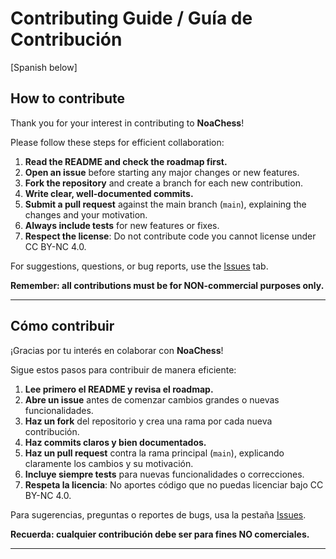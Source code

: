 # Contributing Guide / Guía de Contribución

[Spanish below]

## How to contribute

Thank you for your interest in contributing to **NoaChess**!

Please follow these steps for efficient collaboration:

1. **Read the README and check the roadmap first.**
2. **Open an issue** before starting any major changes or new features.
3. **Fork the repository** and create a branch for each new contribution.
4. **Write clear, well-documented commits.**
5. **Submit a pull request** against the main branch (`main`), explaining the changes and your motivation.
6. **Always include tests** for new features or fixes.
7. **Respect the license**: Do not contribute code you cannot license under CC BY-NC 4.0.

For suggestions, questions, or bug reports, use the [Issues](../../issues) tab.

**Remember: all contributions must be for NON-commercial purposes only.**

---

## Cómo contribuir

¡Gracias por tu interés en colaborar con **NoaChess**!

Sigue estos pasos para contribuir de manera eficiente:

1. **Lee primero el README y revisa el roadmap.**
2. **Abre un issue** antes de comenzar cambios grandes o nuevas funcionalidades.
3. **Haz un fork** del repositorio y crea una rama por cada nueva contribución.
4. **Haz commits claros y bien documentados.**
5. **Haz un pull request** contra la rama principal (`main`), explicando claramente los cambios y su motivación.
6. **Incluye siempre tests** para nuevas funcionalidades o correcciones.
7. **Respeta la licencia**: No aportes código que no puedas licenciar bajo CC BY-NC 4.0.

Para sugerencias, preguntas o reportes de bugs, usa la pestaña [Issues](../../issues).

**Recuerda: cualquier contribución debe ser para fines NO comerciales.**

---
